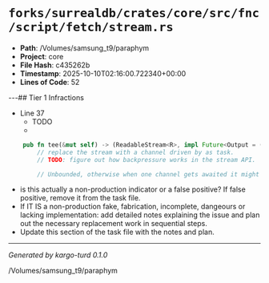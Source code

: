 # `forks/surrealdb/crates/core/src/fnc/script/fetch/stream.rs`

- **Path**: /Volumes/samsung_t9/paraphym
- **Project**: core
- **File Hash**: c435262b  
- **Timestamp**: 2025-10-10T02:16:00.722340+00:00  
- **Lines of Code**: 52

---## Tier 1 Infractions 


- Line 37
  - TODO
  - 

```rust
	pub fn tee(&mut self) -> (ReadableStream<R>, impl Future<Output = ()> + use<R>) {
		// replace the stream with a channel driven by as task.
		// TODO: figure out how backpressure works in the stream API.

		// Unbounded, otherwise when one channel gets awaited it might block forever
```

- is this actually a non-production indicator or a false positive? If false positive, remove it from the task file.
- If IT IS a non-production fake, fabrication, incomplete, dangeours or lacking implementation: add detailed notes explaining the issue and plan out the necessary replacement work in sequential steps. 
- Update this section of the task file with the notes and plan.

---

*Generated by kargo-turd 0.1.0*

/Volumes/samsung_t9/paraphym
